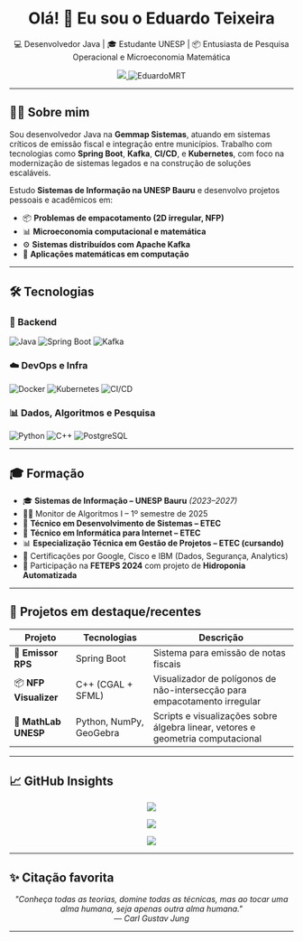 <h1 align="center">Olá! 👋 Eu sou o Eduardo Teixeira</h1>

<p align="center">
  💻 Desenvolvedor Java | 🎓 Estudante UNESP | 📦 Entusiasta de Pesquisa Operacional e Microeconomia Matemática
</p>

<p align="center">
  <a href="https://www.linkedin.com/in/eduardomrteixeira/">
    <img src="https://img.shields.io/badge/LinkedIn-eduardomrteixeira-blue?style=flat&logo=linkedin" />
  </a>
  <img src="https://komarev.com/ghpvc/?username=EduardoMRT&label=Visualizações&color=0e75b6&style=flat" alt="EduardoMRT" />
</p>

---

## 👨‍💻 Sobre mim

Sou desenvolvedor Java na **Gemmap Sistemas**, atuando em sistemas críticos de emissão fiscal e integração entre municípios. Trabalho com tecnologias como **Spring Boot**, **Kafka**, **CI/CD**, e **Kubernetes**, com foco na modernização de sistemas legados e na construção de soluções escaláveis.

Estudo **Sistemas de Informação na UNESP Bauru** e desenvolvo projetos pessoais e acadêmicos em:

- 📦 **Problemas de empacotamento (2D irregular, NFP)**
- 📊 **Microeconomia computacional e matemática**
- ⚙️ **Sistemas distribuídos com Apache Kafka**
- 🧠 **Aplicações matemáticas em computação**

---

## 🛠️ Tecnologias

### 🚀 Backend
![Java](https://img.shields.io/badge/Java_21-F80000?style=flat&logo=openjdk&logoColor=white)
![Spring Boot](https://img.shields.io/badge/Spring_Boot-6DB33F?style=flat&logo=springboot&logoColor=white)
![Kafka](https://img.shields.io/badge/Apache_Kafka-black?style=flat&logo=apachekafka)

### ☁️ DevOps e Infra
![Docker](https://img.shields.io/badge/Docker-2496ED?style=flat&logo=docker)
![Kubernetes](https://img.shields.io/badge/Kubernetes-GKE-326CE5?style=flat&logo=kubernetes)
![CI/CD](https://img.shields.io/badge/GitHub_Actions-Automation-2088FF?style=flat&logo=githubactions)

### 📊 Dados, Algoritmos e Pesquisa
![Python](https://img.shields.io/badge/Python-Scientific-3776AB?style=flat&logo=python)
![C++](https://img.shields.io/badge/C++-CGAL/SFML-00599C?style=flat&logo=cplusplus)
![PostgreSQL](https://img.shields.io/badge/PostgreSQL-336791?style=flat&logo=postgresql)

---

## 🎓 Formação

- 🎓 **Sistemas de Informação – UNESP Bauru** *(2023–2027)*
- 🧑‍🏫 Monitor de Algoritmos I – 1º semestre de 2025
- 📘 **Técnico em Desenvolvimento de Sistemas – ETEC**
- 📗 **Técnico em Informática para Internet – ETEC**
- 📊 **Especialização Técnica em Gestão de Projetos – ETEC (cursando)**
- 🧠 Certificações por Google, Cisco e IBM (Dados, Segurança, Analytics)
- 🌱 Participação na **FETEPS 2024** com projeto de **Hidroponia Automatizada**

---

## 🧪 Projetos em destaque/recentes

| Projeto | Tecnologias | Descrição |
|--------|-------------|-----------|
| 🔄 **Emissor RPS** | Spring Boot | Sistema para emissão de notas fiscais |
| 📦 **NFP Visualizer** | C++ (CGAL + SFML) | Visualizador de polígonos de não-intersecção para empacotamento irregular |
| 📐 **MathLab UNESP** | Python, NumPy, GeoGebra | Scripts e visualizações sobre álgebra linear, vetores e geometria computacional |

---

## 📈 GitHub Insights

<p align="center">
  <img src="https://github-readme-stats.vercel.app/api?username=EduardoMRT&show_icons=true&theme=dark&locale=pt-BR&card_width=700px"/>
</p>

<p align="center">
  <img src="https://github-readme-streak-stats.herokuapp.com/?user=EduardoMRT&theme=dark&locale=pt-br" />
</p>

<p align="center">
  <img src="https://github-readme-stats.vercel.app/api/top-langs/?username=EduardoMRT&layout=compact&theme=dark&langs_count=8"/>
</p>

---

## ✨ Citação favorita

<p align="center"><em>
"Conheça todas as teorias, domine todas as técnicas, mas ao tocar uma alma humana, seja apenas outra alma humana."<br>
— Carl Gustav Jung
</em></p>

---
